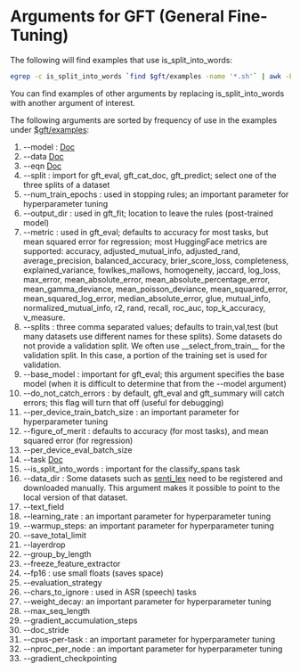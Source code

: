 # Arguments for GFT (General Fine-Tuning)

The following will find examples that use is_split_into_words:

```sh
egrep -c is_split_into_words `find $gft/examples -name '*.sh'` | awk -F: '$NF > 0 {print $1}'
```

You can find examples of other arguments by replacing is_split_into_words with another argument of interest.
<p>

The following arguments are sorted by frequency of use in the examples under <a href="../../../examples">$gft/examples</a>:

<ol>
<li href="model"> --model : <a href="model.md">Doc</a></li>
<li href="data"> --data <a href="data.md">Doc</a></li>
<li href="eqn"> --eqn <a href="eqn.md">Doc</a></li>
<li href="split"> --split : import for gft_eval, gft_cat_doc, gft_predict; select one of the three splits of a dataset </li>
<li href="num_train_epochs"> --num_train_epochs : used in stopping rules; an important parameter for hyperparameter tuning </li>
<li href="output_dir"> --output_dir : used in gft_fit; location to leave the rules (post-trained model)</li>
<li href="metric"> --metric : used in gft_eval; defaults to accuracy for most tasks, but mean squared error for regression;
most HuggingFace metrics are supported:
accuracy,
adjusted_mutual_info,
adjusted_rand,
average_precision,
balanced_accuracy,
brier_score_loss,
completeness,
explained_variance,
fowlkes_mallows,
homogeneity,
jaccard,
log_loss,
max_error,
mean_absolute_error,
mean_absolute_percentage_error,
mean_gamma_deviance,
mean_poisson_deviance,
mean_squared_error,
mean_squared_log_error,
median_absolute_error,
glue,
mutual_info,
normalized_mutual_info,
r2,
rand,
recall,
roc_auc,
top_k_accuracy,
v_measure.
 </li>
<li href="splits"> --splits : three comma separated values; defaults to train,val,test (but many datasets use different names for these splits).
Some datasets do not provide a validation split.  We often use __select_from_train__ for the validation split.  In this case, a portion of the training set is used
for validation.</li>
<li href="base_model"> --base_model : important for gft_eval; this argument specifies the base model (when it is difficult to determine that from the --model argument)</li>
<li href="do_not_catch_errors"> --do_not_catch_errors : by default, gft_eval and gft_summary will catch errors; this flag will turn that off (useful for debugging)</li>
<li href="per_device_train_batch_size"> --per_device_train_batch_size : an important parameter for hyperparameter tuning</li>
<li href="figure_of_merit"> --figure_of_merit : defaults to accuracy (for most tasks), and mean squared error (for regression)</li>
<li href="per_device_eval_batch_size"> --per_device_eval_batch_size </li>
<li href="task"> --task <a href="task.md">Doc</a></li>
<li href="is_split_into_words"> --is_split_into_words : important for the classify_spans task</li>
<li href="data_dir"> --data_dir : Some datasets such as <a href="https://huggingface.co/datasets/senti_lex">senti_lex</a> need to be registered and downloaded manually.  This argument makes it possible to point to the local version of that dataset.</li>
<li href="text_field"> --text_field </li>
<li href="learning_rate"> --learning_rate : an important parameter for hyperparameter tuning</li>
<li href="warmup_steps"> --warmup_steps: an important parameter for hyperparameter tuning </li>
<li href="save_total_limit"> --save_total_limit </li>
<li href="layerdrop"> --layerdrop </li>
<li href="group_by_length"> --group_by_length </li>
<li href="freeze_feature_extractor"> --freeze_feature_extractor </li>
<li href="fp16"> --fp16 : use small floats (saves space)</li>
<li href="evaluation_strategy"> --evaluation_strategy </li>
<li href="chars_to_ignore"> --chars_to_ignore : used in ASR (speech) tasks </li>
<li href="weight_decay"> --weight_decay: an important parameter for hyperparameter tuning </li>
<li href="max_seq_length"> --max_seq_length </li>
<li href="gradient_accumulation_steps"> --gradient_accumulation_steps </li>
<li href="doc_stride"> --doc_stride </li>
<li href="cpus-per-task"> --cpus-per-task : an important parameter for hyperparameter tuning</li>
<li href="nproc_per_node"> --nproc_per_node : an important parameter for hyperparameter tuning</li>
<li href="gradient_checkpointing"> --gradient_checkpointing </li>
</ol>
